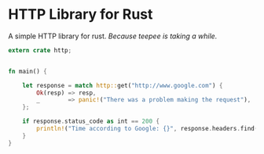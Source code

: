HTTP Library for Rust
=====================

A simple HTTP library for rust. *Because teepee is taking a while.*

```rust
extern crate http;


fn main() {

    let response = match http::get("http://www.google.com") {
        Ok(resp) => resp,
        _        => panic!("There was a problem making the request"),
    };

    if response.status_code as int == 200 {
        println!("Time according to Google: {}", response.headers.find("date"))
    }
}

```
